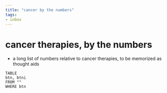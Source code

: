 ```yaml
---
title: "cancer by the numbers"
tags:
- inbox
---
```


# cancer therapies, by the numbers
- a long list of numbers relative to cancer therapies, to be memorized as thought aids

```dataview
TABLE 
btn, btni
FROM ""
WHERE btn

```
